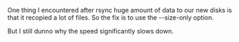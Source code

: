 One thing I encountered after rsync huge amount of data to our new disks is that it recopied a lot of files. So the fix is to use the --size-only option.

But I still dunno why the speed significantly slows down.
